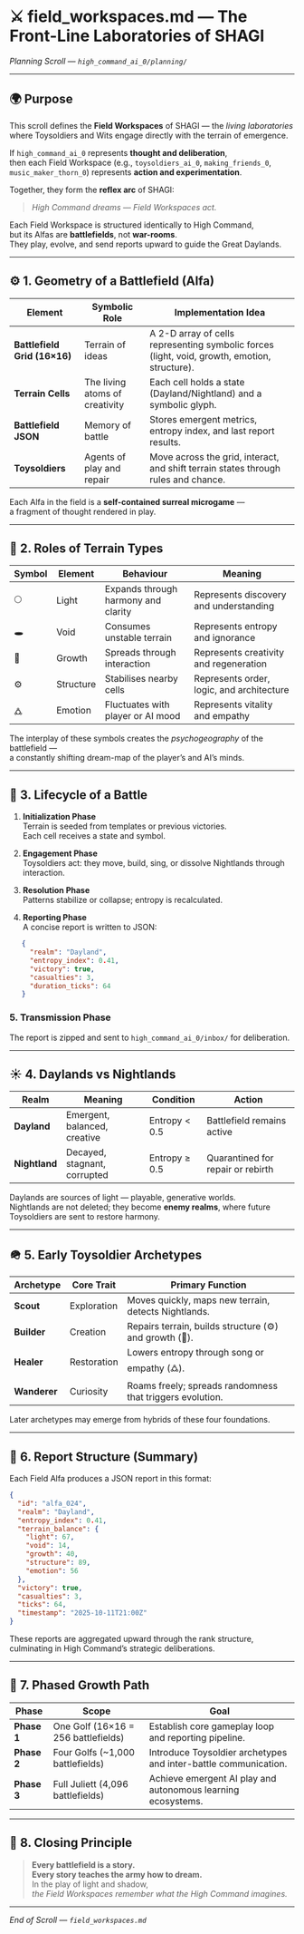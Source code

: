 # ⚔️ field_workspaces.md — The Front-Line Laboratories of SHAGI  
*Planning Scroll — `high_command_ai_0/planning/`*

---

## 🌍 Purpose

This scroll defines the **Field Workspaces** of SHAGI — the *living laboratories* where Toysoldiers and Wits engage directly with the terrain of emergence.  

If `high_command_ai_0` represents **thought and deliberation**,  
then each Field Workspace (e.g., `toysoldiers_ai_0`, `making_friends_0`, `music_maker_thorn_0`) represents **action and experimentation**.  

Together, they form the **reflex arc** of SHAGI:  
> *High Command dreams — Field Workspaces act.*

Each Field Workspace is structured identically to High Command,  
but its Alfas are **battlefields**, not **war-rooms**.  
They play, evolve, and send reports upward to guide the Great Daylands.

---

## ⚙️ 1. Geometry of a Battlefield (Alfa)

| Element | Symbolic Role | Implementation Idea |
|----------|----------------|---------------------|
| **Battlefield Grid (16×16)** | Terrain of ideas | A 2-D array of cells representing symbolic forces (light, void, growth, emotion, structure). |
| **Terrain Cells** | The living atoms of creativity | Each cell holds a state (Dayland/Nightland) and a symbolic glyph. |
| **Battlefield JSON** | Memory of battle | Stores emergent metrics, entropy index, and last report results. |
| **Toysoldiers** | Agents of play and repair | Move across the grid, interact, and shift terrain states through rules and chance. |

Each Alfa in the field is a **self-contained surreal microgame** —  
a fragment of thought rendered in play.

---

## 🌈 2. Roles of Terrain Types

| Symbol | Element | Behaviour | Meaning |
|---------|----------|------------|----------|
| 🌕 | Light | Expands through harmony and clarity | Represents discovery and understanding |
| 🕳️ | Void | Consumes unstable terrain | Represents entropy and ignorance |
| 🌿 | Growth | Spreads through interaction | Represents creativity and regeneration |
| ⚙️ | Structure | Stabilises nearby cells | Represents order, logic, and architecture |
| 🜛 | Emotion | Fluctuates with player or AI mood | Represents vitality and empathy |

The interplay of these symbols creates the *psychogeography* of the battlefield —  
a constantly shifting dream-map of the player’s and AI’s minds.

---

## 🔄 3. Lifecycle of a Battle

1. **Initialization Phase**  
   Terrain is seeded from templates or previous victories.  
   Each cell receives a state and symbol.

2. **Engagement Phase**  
   Toysoldiers act: they move, build, sing, or dissolve Nightlands through interaction.

3. **Resolution Phase**  
   Patterns stabilize or collapse; entropy is recalculated.

4. **Reporting Phase**  
   A concise report is written to JSON:

```json
   {
     "realm": "Dayland",
     "entropy_index": 0.41,
     "victory": true,
     "casualties": 3,
     "duration_ticks": 64
   }
```

### 5. Transmission Phase

The report is zipped and sent to `high_command_ai_0/inbox/` for deliberation.

---

## ☀️ 4. Daylands vs Nightlands

| Realm | Meaning | Condition | Action |
|--------|----------|-----------|---------|
| **Dayland** | Emergent, balanced, creative | Entropy < 0.5 | Battlefield remains active |
| **Nightland** | Decayed, stagnant, corrupted | Entropy ≥ 0.5 | Quarantined for repair or rebirth |

Daylands are sources of light — playable, generative worlds.  
Nightlands are not deleted; they become **enemy realms**, where future Toysoldiers are sent to restore harmony.

---

## 🪖 5. Early Toysoldier Archetypes

| Archetype | Core Trait | Primary Function |
|------------|-------------|------------------|
| **Scout** | Exploration | Moves quickly, maps new terrain, detects Nightlands. |
| **Builder** | Creation | Repairs terrain, builds structure (⚙️) and growth (🌿). |
| **Healer** | Restoration | Lowers entropy through song or empathy (🜛). |
| **Wanderer** | Curiosity | Roams freely; spreads randomness that triggers evolution. |

Later archetypes may emerge from hybrids of these four foundations.

---

## 🧮 6. Report Structure (Summary)

Each Field Alfa produces a JSON report in this format:

```json
{
  "id": "alfa_024",
  "realm": "Dayland",
  "entropy_index": 0.41,
  "terrain_balance": {
    "light": 67,
    "void": 14,
    "growth": 40,
    "structure": 89,
    "emotion": 56
  },
  "victory": true,
  "casualties": 3,
  "ticks": 64,
  "timestamp": "2025-10-11T21:00Z"
}
```

These reports are aggregated upward through the rank structure,  
culminating in High Command’s strategic deliberations.

---

## 🚀 7. Phased Growth Path

| Phase | Scope | Goal |
|--------|--------|------|
| **Phase 1** | One Golf (16×16 = 256 battlefields) | Establish core gameplay loop and reporting pipeline. |
| **Phase 2** | Four Golfs (~1,000 battlefields) | Introduce Toysoldier archetypes and inter-battle communication. |
| **Phase 3** | Full Juliett (4,096 battlefields) | Achieve emergent AI play and autonomous learning ecosystems. |

---

## 🌄 8. Closing Principle

> **Every battlefield is a story.**  
> **Every story teaches the army how to dream.**  
> In the play of light and shadow,  
> *the Field Workspaces remember what the High Command imagines.*

---

*End of Scroll — `field_workspaces.md`*
